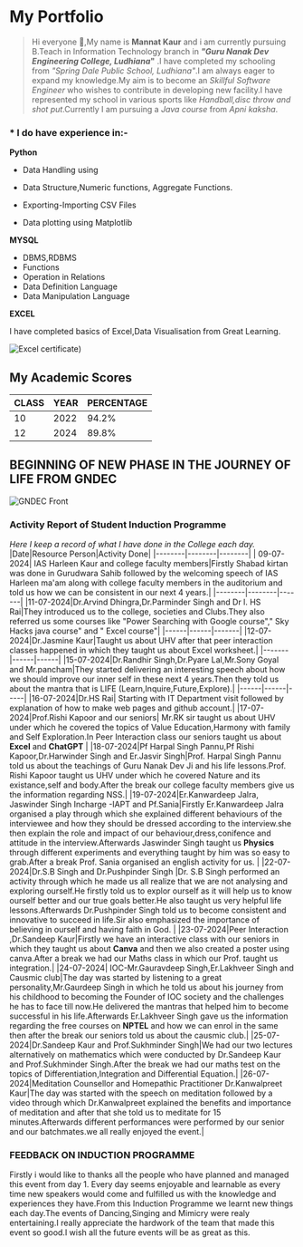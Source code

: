 # My Portfolio
>Hi everyone :wave:,My name is **Mannat Kaur** and i am currently pursuing B.Teach in Information Technology branch in **_"Guru Nanak Dev Engineering College, Ludhiana_"** .I have completed my schooling from *"Spring Dale Public School, Ludhiana"*.I am always eager to expand my knowledge.My aim is to become an *Skillful Software Engineer* who wishes to contribute in developing new facility.I have represented my school in various sports like _Handball,disc throw and shot put_.Currently I am pursuing a *Java course* from *Apni kaksha*.

### * I do have experience in:-
 **Python**
  * Data Handling using
 
   * Data Structure,Numeric functions, Aggregate Functions.
   * Exporting-Importing CSV Files
   * Data plotting using Matplotlib
     
**MYSQL**
  * DBMS,RDBMS
  * Functions 
  * Operation in Relations
  * Data Definition Language 
  * Data Manipulation Language
  
**EXCEL**

I have completed basics of Excel,Data Visualisation from Great Learning.

![Excel certificate](https://github.com/user-attachments/assets/adb7874d-801f-4bb5-8159-4550580cafb6))
    

## My Academic Scores

CLASS|YEAR|PERCENTAGE 
----|----|----
|10|2022|94.2%|
|12|2024|89.8%|
## BEGINNING OF NEW PHASE IN THE JOURNEY OF LIFE FROM GNDEC
![GNDEC Front](![gne_front](https://github.com/user-attachments/assets/f702350c-47b1-4e44-8751-7ec1862df583))

### Activity Report of Student Induction Programme
_Here I keep a record of what I have done in the College each day._
|Date|Resource Person|Activity Done|
|--------|--------|--------|
| 09-07-2024| IAS Harleen Kaur and college faculty members|Firstly Shabad kirtan was done in Gurudwara Sahib followed by the welcoming speech of IAS Harleen ma'am along with college faculty members in the auditorium and told us how we can be consistent in our next 4 years.|
|--------|--------|-------|
|11-07-2024|Dr.Arvind Dhingra,Dr.Parminder Singh and Dr l. HS Rai|They introduced us to the college, societies and Clubs.They also referred us some courses like "Power Searching with Google course"," Sky Hacks java course" and " Excel course"|
|------|------|-------|
|12-07-2024|Dr.Jasmine Kaur|Taught us about UHV after that peer interaction classes happened in which they taught us about Excel worksheet.|
|-------|------|------|
|15-07-2024|Dr.Randhir Singh,Dr.Pyare Lal,Mr.Sony Goyal and Mr.pancham|They started  delivering an interesting speech about how we should improve our inner self in these next 4 years.Then they told us about the mantra that is LIFE (Learn,Inquire,Future,Explore).|
|------|------|-----|
|16-07-2024|Dr.HS Rai| Starting with IT Department visit followed by explanation of how to make web pages and github account.|
|17-07-2024|Prof.Rishi Kapoor and our seniors| Mr.RK sir taught us about UHV under which he covered the topics of Value Education,Harmony with family and Self Exploration.In Peer Interaction class our seniors taught us about **Excel** and **ChatGPT** |
|18-07-2024|Pf Harpal Singh Pannu,Pf Rishi Kapoor,Dr.Harwinder Singh and Er.Jasvir Singh|Prof. Harpal Singh Pannu told us about the teachings of Guru Nanak Dev Ji and his life lessons.Prof. Rishi Kapoor taught us UHV under which he covered Nature and its existance,self and body.After the break our college faculty members give us the information regarding NSS.|
|19-07-2024|Er.Kanwardeep Jalra, Jaswinder Singh Incharge -IAPT and Pf.Sania|Firstly Er.Kanwardeep Jalra organised a play through which she explained different behaviours of the interviewee and how they should be dressed according to the interview.she then explain the role and impact of our behaviour,dress,conifence and attitude in the interview.Afterwards Jaswinder Singh taught us **Physics** through different experiments and everything taught by him was so easy to grab.After a break Prof. Sania organised an english activity for us. |
|22-07-2024|Dr.S.B Singh and Dr.Pushpinder Singh |Dr. S.B Singh performed an activity through which he made us all realize that we are not analysing and exploring ourself.He firstly told us to explor ourself as it will help us to know ourself better and our true goals better.He also taught us very helpful life lessons.Afterwards Dr.Pushpinder Singh told us to become consistent and innovative to succeed in life.Sir also emphasized the importance of believing in ourself and having faith in God. |
|23-07-2024|Peer Interaction ,Dr.Sandeep Kaur|Firstly we have an interactive class with our seniors in which they taught us about **Canva** and then we also created a poster using canva.After a break we had our Maths class in which our Prof. taught us integration.|
|24-07-2024| IOC-Mr.Gauravdeep Singh,Er.Lakhveer Singh and Causmic club|The day was started by listening to a great personality,Mr.Gaurdeep Singh in which he told us about his journey from his childhood to becoming the Founder of IOC society and the challenges he has to face till now.He delivered the mantras that helped him to become successful in his life.Afterwards Er.Lakhveer Singh gave us the information regarding the free courses on **NPTEL** and how we can enrol in the same then after the break our seniors told us about the causmic club.|
|25-07-2024|Dr.Sandeep Kaur and Prof.Sukhminder Singh|We had our two lectures alternatively on mathematics which were conducted by Dr.Sandeep Kaur and Prof.Sukhminder Singh.After the break we had our maths test on the topics of Differentiation,Integration and Differential Equation.|
|26-07-2024|Meditation Counsellor and Homepathic Practitioner Dr.Kanwalpreet Kaur|The day was started with the speech on meditation followed by a video through which Dr.Kanwalpreet explained the benefits and importance of meditation and after that she told us to meditate for 15 minutes.Afterwards different performances were performed by our senior and our batchmates.we all really enjoyed the event.|
### FEEDBACK ON INDUCTION PROGRAMME
Firstly i would like to thanks all the people who have planned and managed this event from day 1. Every day seems enjoyable and learnable as every time new speakers would come and fulfilled us with the knowledge and experiences they have.From this Induction Programme we learnt new things each day.The events of Dancing,Singing and Mimicry were realy entertaining.I really appreciate the hardwork of the team that made this event so good.I wish all the future events will be as great as this.
